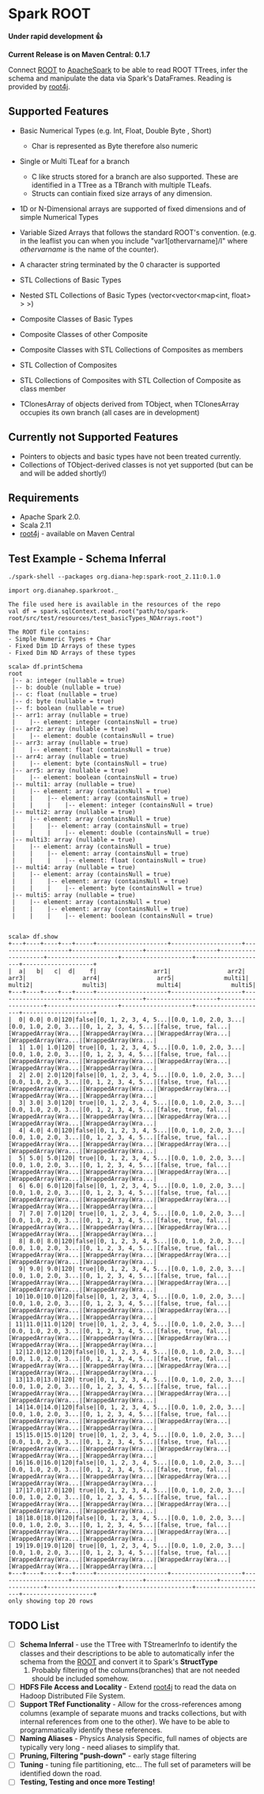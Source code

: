 # Spark ROOT
**Under rapid development :+1:**

**Current Release is on Maven Central: 0.1.7**

Connect [ROOT](https://root.cern.ch/) to [ApacheSpark](http://spark.apache.org/) to be able to read ROOT TTrees, infer the schema and manipulate the data via Spark's DataFrames. Reading is provided by [root4j](https://github.com/diana-hep/root4j).

## Supported Features
- Basic Numerical Types (e.g. Int, Float, Double Byte , Short)
  - Char is represented as Byte therefore also numeric
- Single or Multi TLeaf for a branch
  - C like structs stored for a branch are also supported. These are identified in a TTree as a TBranch with multiple TLeafs.
  - Structs can contiain fixed size arrays of any dimension.
- 1D or N-Dimensional arrays are supported of fixed dimensions and of simple Numerical Types
- Variable Sized Arrays that follows the standard ROOT's convention. (e.g. in the leaflist you can when you include "var1[othervarname]/I" where *othervarname* is the name of the counter).
- A character string terminated by the 0 character is supported

- STL Collections of Basic Types
- Nested STL Collections of Basic Types (vector\<vector\<map\<int, float\> \> \>)
- Composite Classes of Basic Types
- Composite Classes of other Composite
- Composite Classes with STL Collections of Composites as members
- STL Collection of Composites
- STL Collections of Composites with STL Collection of Composite as class member
- TClonesArray of objects derived from TObject, when TClonesArray occupies its own branch (all cases are in development)

## Currently not Supported Features
- Pointers to objects and basic types have not been treated currently.
- Collections of TObject-derived classes is not yet supported (but can be and will be added shortly!)

## Requirements
- Apache Spark 2.0.
- Scala 2.11
- [root4j](https://github.com/diana-hep/root4j) - available on Maven Central

## Test Example - Schema Inferral
```
./spark-shell --packages org.diana-hep:spark-root_2.11:0.1.0

import org.dianahep.sparkroot._

The file used here is available in the resources of the repo
val df = spark.sqlContext.read.root("path/to/spark-root/src/test/resources/test_basicTypes_NDArrays.root")

The ROOT file contains:
- Simple Numeric Types + Char
- Fixed Dim 1D Arrays of these types
- Fixed Dim ND Arrays of these types

scala> df.printSchema
root
 |-- a: integer (nullable = true)
 |-- b: double (nullable = true)
 |-- c: float (nullable = true)
 |-- d: byte (nullable = true)
 |-- f: boolean (nullable = true)
 |-- arr1: array (nullable = true)
 |    |-- element: integer (containsNull = true)
 |-- arr2: array (nullable = true)
 |    |-- element: double (containsNull = true)
 |-- arr3: array (nullable = true)
 |    |-- element: float (containsNull = true)
 |-- arr4: array (nullable = true)
 |    |-- element: byte (containsNull = true)
 |-- arr5: array (nullable = true)
 |    |-- element: boolean (containsNull = true)
 |-- multi1: array (nullable = true)
 |    |-- element: array (containsNull = true)
 |    |    |-- element: array (containsNull = true)
 |    |    |    |-- element: integer (containsNull = true)
 |-- multi2: array (nullable = true)
 |    |-- element: array (containsNull = true)
 |    |    |-- element: array (containsNull = true)
 |    |    |    |-- element: double (containsNull = true)
 |-- multi3: array (nullable = true)
 |    |-- element: array (containsNull = true)
 |    |    |-- element: array (containsNull = true)
 |    |    |    |-- element: float (containsNull = true)
 |-- multi4: array (nullable = true)
 |    |-- element: array (containsNull = true)
 |    |    |-- element: array (containsNull = true)
 |    |    |    |-- element: byte (containsNull = true)
 |-- multi5: array (nullable = true)
 |    |-- element: array (containsNull = true)
 |    |    |-- element: array (containsNull = true)
 |    |    |    |-- element: boolean (containsNull = true)


scala> df.show
+---+----+----+---+-----+--------------------+--------------------+--------------------+--------------------+--------------------+--------------------+--------------------+--------------------+--------------------+--------------------+
|  a|   b|   c|  d|    f|                arr1|                arr2|                arr3|                arr4|                arr5|              multi1|              multi2|              multi3|              multi4|              multi5|
+---+----+----+---+-----+--------------------+--------------------+--------------------+--------------------+--------------------+--------------------+--------------------+--------------------+--------------------+--------------------+
|  0| 0.0| 0.0|120|false|[0, 1, 2, 3, 4, 5...|[0.0, 1.0, 2.0, 3...|[0.0, 1.0, 2.0, 3...|[0, 1, 2, 3, 4, 5...|[false, true, fal...|[WrappedArray(Wra...|[WrappedArray(Wra...|[WrappedArray(Wra...|[WrappedArray(Wra...|[WrappedArray(Wra...|
|  1| 1.0| 1.0|120| true|[0, 1, 2, 3, 4, 5...|[0.0, 1.0, 2.0, 3...|[0.0, 1.0, 2.0, 3...|[0, 1, 2, 3, 4, 5...|[false, true, fal...|[WrappedArray(Wra...|[WrappedArray(Wra...|[WrappedArray(Wra...|[WrappedArray(Wra...|[WrappedArray(Wra...|
|  2| 2.0| 2.0|120|false|[0, 1, 2, 3, 4, 5...|[0.0, 1.0, 2.0, 3...|[0.0, 1.0, 2.0, 3...|[0, 1, 2, 3, 4, 5...|[false, true, fal...|[WrappedArray(Wra...|[WrappedArray(Wra...|[WrappedArray(Wra...|[WrappedArray(Wra...|[WrappedArray(Wra...|
|  3| 3.0| 3.0|120| true|[0, 1, 2, 3, 4, 5...|[0.0, 1.0, 2.0, 3...|[0.0, 1.0, 2.0, 3...|[0, 1, 2, 3, 4, 5...|[false, true, fal...|[WrappedArray(Wra...|[WrappedArray(Wra...|[WrappedArray(Wra...|[WrappedArray(Wra...|[WrappedArray(Wra...|
|  4| 4.0| 4.0|120|false|[0, 1, 2, 3, 4, 5...|[0.0, 1.0, 2.0, 3...|[0.0, 1.0, 2.0, 3...|[0, 1, 2, 3, 4, 5...|[false, true, fal...|[WrappedArray(Wra...|[WrappedArray(Wra...|[WrappedArray(Wra...|[WrappedArray(Wra...|[WrappedArray(Wra...|
|  5| 5.0| 5.0|120| true|[0, 1, 2, 3, 4, 5...|[0.0, 1.0, 2.0, 3...|[0.0, 1.0, 2.0, 3...|[0, 1, 2, 3, 4, 5...|[false, true, fal...|[WrappedArray(Wra...|[WrappedArray(Wra...|[WrappedArray(Wra...|[WrappedArray(Wra...|[WrappedArray(Wra...|
|  6| 6.0| 6.0|120|false|[0, 1, 2, 3, 4, 5...|[0.0, 1.0, 2.0, 3...|[0.0, 1.0, 2.0, 3...|[0, 1, 2, 3, 4, 5...|[false, true, fal...|[WrappedArray(Wra...|[WrappedArray(Wra...|[WrappedArray(Wra...|[WrappedArray(Wra...|[WrappedArray(Wra...|
|  7| 7.0| 7.0|120| true|[0, 1, 2, 3, 4, 5...|[0.0, 1.0, 2.0, 3...|[0.0, 1.0, 2.0, 3...|[0, 1, 2, 3, 4, 5...|[false, true, fal...|[WrappedArray(Wra...|[WrappedArray(Wra...|[WrappedArray(Wra...|[WrappedArray(Wra...|[WrappedArray(Wra...|
|  8| 8.0| 8.0|120|false|[0, 1, 2, 3, 4, 5...|[0.0, 1.0, 2.0, 3...|[0.0, 1.0, 2.0, 3...|[0, 1, 2, 3, 4, 5...|[false, true, fal...|[WrappedArray(Wra...|[WrappedArray(Wra...|[WrappedArray(Wra...|[WrappedArray(Wra...|[WrappedArray(Wra...|
|  9| 9.0| 9.0|120| true|[0, 1, 2, 3, 4, 5...|[0.0, 1.0, 2.0, 3...|[0.0, 1.0, 2.0, 3...|[0, 1, 2, 3, 4, 5...|[false, true, fal...|[WrappedArray(Wra...|[WrappedArray(Wra...|[WrappedArray(Wra...|[WrappedArray(Wra...|[WrappedArray(Wra...|
| 10|10.0|10.0|120|false|[0, 1, 2, 3, 4, 5...|[0.0, 1.0, 2.0, 3...|[0.0, 1.0, 2.0, 3...|[0, 1, 2, 3, 4, 5...|[false, true, fal...|[WrappedArray(Wra...|[WrappedArray(Wra...|[WrappedArray(Wra...|[WrappedArray(Wra...|[WrappedArray(Wra...|
| 11|11.0|11.0|120| true|[0, 1, 2, 3, 4, 5...|[0.0, 1.0, 2.0, 3...|[0.0, 1.0, 2.0, 3...|[0, 1, 2, 3, 4, 5...|[false, true, fal...|[WrappedArray(Wra...|[WrappedArray(Wra...|[WrappedArray(Wra...|[WrappedArray(Wra...|[WrappedArray(Wra...|
| 12|12.0|12.0|120|false|[0, 1, 2, 3, 4, 5...|[0.0, 1.0, 2.0, 3...|[0.0, 1.0, 2.0, 3...|[0, 1, 2, 3, 4, 5...|[false, true, fal...|[WrappedArray(Wra...|[WrappedArray(Wra...|[WrappedArray(Wra...|[WrappedArray(Wra...|[WrappedArray(Wra...|
| 13|13.0|13.0|120| true|[0, 1, 2, 3, 4, 5...|[0.0, 1.0, 2.0, 3...|[0.0, 1.0, 2.0, 3...|[0, 1, 2, 3, 4, 5...|[false, true, fal...|[WrappedArray(Wra...|[WrappedArray(Wra...|[WrappedArray(Wra...|[WrappedArray(Wra...|[WrappedArray(Wra...|
| 14|14.0|14.0|120|false|[0, 1, 2, 3, 4, 5...|[0.0, 1.0, 2.0, 3...|[0.0, 1.0, 2.0, 3...|[0, 1, 2, 3, 4, 5...|[false, true, fal...|[WrappedArray(Wra...|[WrappedArray(Wra...|[WrappedArray(Wra...|[WrappedArray(Wra...|[WrappedArray(Wra...|
| 15|15.0|15.0|120| true|[0, 1, 2, 3, 4, 5...|[0.0, 1.0, 2.0, 3...|[0.0, 1.0, 2.0, 3...|[0, 1, 2, 3, 4, 5...|[false, true, fal...|[WrappedArray(Wra...|[WrappedArray(Wra...|[WrappedArray(Wra...|[WrappedArray(Wra...|[WrappedArray(Wra...|
| 16|16.0|16.0|120|false|[0, 1, 2, 3, 4, 5...|[0.0, 1.0, 2.0, 3...|[0.0, 1.0, 2.0, 3...|[0, 1, 2, 3, 4, 5...|[false, true, fal...|[WrappedArray(Wra...|[WrappedArray(Wra...|[WrappedArray(Wra...|[WrappedArray(Wra...|[WrappedArray(Wra...|
| 17|17.0|17.0|120| true|[0, 1, 2, 3, 4, 5...|[0.0, 1.0, 2.0, 3...|[0.0, 1.0, 2.0, 3...|[0, 1, 2, 3, 4, 5...|[false, true, fal...|[WrappedArray(Wra...|[WrappedArray(Wra...|[WrappedArray(Wra...|[WrappedArray(Wra...|[WrappedArray(Wra...|
| 18|18.0|18.0|120|false|[0, 1, 2, 3, 4, 5...|[0.0, 1.0, 2.0, 3...|[0.0, 1.0, 2.0, 3...|[0, 1, 2, 3, 4, 5...|[false, true, fal...|[WrappedArray(Wra...|[WrappedArray(Wra...|[WrappedArray(Wra...|[WrappedArray(Wra...|[WrappedArray(Wra...|
| 19|19.0|19.0|120| true|[0, 1, 2, 3, 4, 5...|[0.0, 1.0, 2.0, 3...|[0.0, 1.0, 2.0, 3...|[0, 1, 2, 3, 4, 5...|[false, true, fal...|[WrappedArray(Wra...|[WrappedArray(Wra...|[WrappedArray(Wra...|[WrappedArray(Wra...|[WrappedArray(Wra...|
+---+----+----+---+-----+--------------------+--------------------+--------------------+--------------------+--------------------+--------------------+--------------------+--------------------+--------------------+--------------------+
only showing top 20 rows

```

## TODO List
- [ ] **Schema Inferral** - use the TTree with TStreamerInfo to identify the classes and their descriptions to be able to automatically infer the schema from the [ROOT](https://root.cern.ch/) and convert it to Spark's __StructType__
  1. Probably filtering of the columns(branches) that are not needed should be included somehow.
- [ ] **HDFS File Access and Locality** - Extend [root4j](https://github.com/diana-hep/root4j) to read the data on Hadoop Distributed File System. 
- [ ] **Support TRef Functionality** - Allow for the cross-references among columns (example of separate muons and tracks collections, but with internal references from one to the other). We have to be able to programmatically identify these references.
- [ ] **Naming Aliases** - Physics Analysis Specific, full names of objects are typically very long - need aliases to simplify that.
- [ ] **Pruning, Filtering "push-down"** - early stage filtering
- [ ] **Tuning** - tuning file partitioning, etc... The full set of parameters will be identified down the road.
- [ ] **Testing, Testing and once more Testing!**
